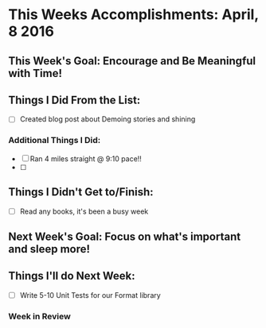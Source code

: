 # This Weeks Accomplishments: April, 8 2016
## This Week's Goal: Encourage and Be Meaningful with Time!

## Things I Did From the List:
- [ ] Created blog post about Demoing stories and shining

### Additional Things I Did:
- [ ] Ran 4 miles straight @ 9:10 pace!!
- [ ] 

## Things I Didn't Get to/Finish:
- [ ] Read any books, it's been a busy week

## Next Week's Goal: Focus on what's important and sleep more!

## Things I'll do Next Week:
- [ ] Write 5-10 Unit Tests for our Format library


### Week in Review
